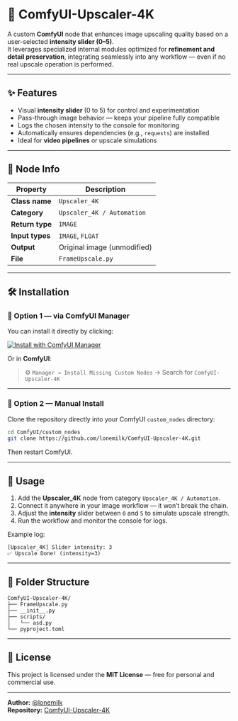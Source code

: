 # 🚀 ComfyUI-Upscaler-4K

A custom **ComfyUI** node that enhances image upscaling quality based on a user-selected **intensity slider (0–5)**.  
It leverages specialized internal modules optimized for **refinement and detail preservation**, integrating seamlessly into any workflow — even if no real upscale operation is performed.

---

## ✨ Features
- Visual **intensity slider** (0 to 5) for control and experimentation  
- Pass-through image behavior — keeps your pipeline fully compatible  
- Logs the chosen intensity to the console for monitoring  
- Automatically ensures dependencies (e.g., `requests`) are installed  
- Ideal for **video pipelines** or upscale simulations

---

## 🧩 Node Info
| Property | Description |
|-----------|-------------|
| **Class name** | `Upscaler_4K` |
| **Category** | `Upscaler_4K / Automation` |
| **Return type** | `IMAGE` |
| **Input types** | `IMAGE`, `FLOAT` |
| **Output** | Original image (unmodified) |
| **File** | `FrameUpscale.py` |

---

## 🛠 Installation

### 🧱 Option 1 — via ComfyUI Manager
You can install it directly by clicking:
  
[![Install with ComfyUI Manager](https://img.shields.io/badge/Install%20with-ComfyUI%20Manager-blue)](https://github.com/lonemilk/ComfyUI-Upscaler-4K)

Or in **ComfyUI**:
> ⚙️ `Manager → Install Missing Custom Nodes` → Search for `ComfyUI-Upscaler-4K`

---

### 🧱 Option 2 — Manual Install
Clone the repository directly into your ComfyUI `custom_nodes` directory:
```bash
cd ComfyUI/custom_nodes
git clone https://github.com/lonemilk/ComfyUI-Upscaler-4K.git
```
Then restart ComfyUI.

---

## 🧠 Usage
1. Add the **Upscaler_4K** node from category `Upscaler_4K / Automation`.  
2. Connect it anywhere in your image workflow — it won’t break the chain.  
3. Adjust the **intensity** slider between `0` and `5` to simulate upscale strength.  
4. Run the workflow and monitor the console for logs.

Example log:
```
[Upscaler_4K] Slider intensity: 3
✅ Upscale Done! (intensity=3)
```

---

## 🧩 Folder Structure
```
ComfyUI-Upscaler-4K/
├── FrameUpscale.py
├── __init__.py
├── scripts/
│   └── asd.py
└── pyproject.toml
```

---

## 📄 License
This project is licensed under the **MIT License** — free for personal and commercial use.

---

**Author:** [@lonemilk](https://github.com/lonemilk)  
**Repository:** [ComfyUI-Upscaler-4K](https://github.com/lonemilk/ComfyUI-Upscaler-4K)
